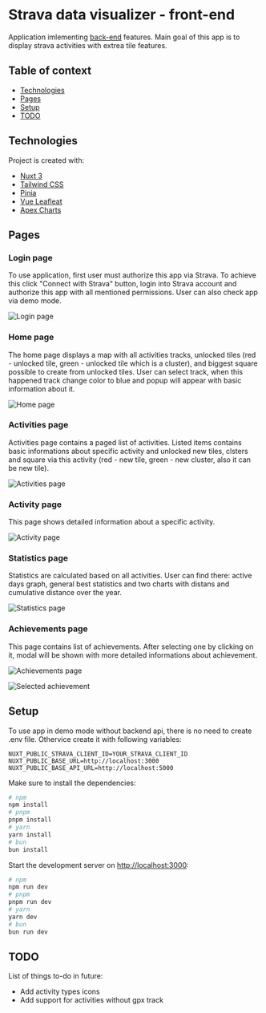 # Strava data visualizer - front-end

Application imlementing [back-end](https://github.com/TomasiakM/StravaApp) features. Main goal of this app is to display strava activities with extrea tile features.

## Table of context

- [Technologies](#technologies)
- [Pages](#pages)
- [Setup](#setup)
- [TODO](#todo)

## Technologies

Project is created with:

- [Nuxt 3](https://nuxt.com/docs/getting-started/installation)
- [Tailwind CSS](https://tailwindcss.com/docs/installation)
- [Pinia](https://pinia.vuejs.org/introduction.html)
- [Vue Leafleat](https://github.com/vue-leaflet/vue-leaflet)
- [Apex Charts](https://apexcharts.com/docs/vue-charts)

## Pages

### Login page

To use application, first user must authorize this app via Strava. To achieve this click "Connect with Strava" button, login into Strava account and authorize this app with all mentioned permissions. User can also check app via demo mode.

![Login page](docs/images/login.png)

### Home page

The home page displays a map with all activities tracks, unlocked tiles (red - unlocked tile, green - unlocked tile which is a cluster), and biggest square possible to create from unlocked tiles. User can select track, when this happened track change color to blue and popup will appear with basic information about it.

![Home page](docs/images/main-page.png)

### Activities page

Activities page contains a paged list of activities. Listed items contains basic informations about specific activity and unlocked new tiles, clsters and square via this activity (red - new tile, green - new cluster, also it can be new tile).

![Activities page](docs/images/activities.png)

### Activity page

This page shows detailed information about a specific activity.

![Activity page](docs/images/activity.png)

### Statistics page

Statistics are calculated based on all activities. User can find there: active days graph, general best statistics and two charts with distans and cumulative distance over the year.

![Statistics page](docs/images/statistics.png)

### Achievements page

This page contains list of achievements. After selecting one by clicking on it, modal will be shown with more detailed informations about achievement.

![Achievements page](docs/images/achievements.png)

![Selected achievement](docs/images/selected-achievement.png)

## Setup

To use app in demo mode without backend api, there is no need to create .env file. Othervice create it with following variables:

```shell
NUXT_PUBLIC_STRAVA_CLIENT_ID=YOUR_STRAVA_CLIENT_ID
NUXT_PUBLIC_BASE_URL=http://localhost:3000
NUXT_PUBLIC_BASE_API_URL=http://localhost:5000
```

Make sure to install the dependencies:

```bash
# npm
npm install
# pnpm
pnpm install
# yarn
yarn install
# bun
bun install
```

Start the development server on <http://localhost:3000>:

```bash
# npm
npm run dev
# pnpm
pnpm run dev
# yarn
yarn dev
# bun
bun run dev
```

## TODO

List of things to-do in future:

- Add activity types icons
- Add support for activities without gpx track

